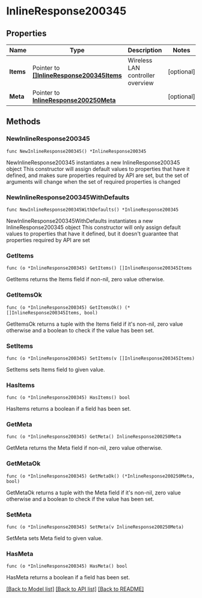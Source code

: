 # InlineResponse200345

## Properties

Name | Type | Description | Notes
------------ | ------------- | ------------- | -------------
**Items** | Pointer to [**[]InlineResponse200345Items**](InlineResponse200345Items.md) | Wireless LAN controller overview | [optional] 
**Meta** | Pointer to [**InlineResponse200250Meta**](InlineResponse200250Meta.md) |  | [optional] 

## Methods

### NewInlineResponse200345

`func NewInlineResponse200345() *InlineResponse200345`

NewInlineResponse200345 instantiates a new InlineResponse200345 object
This constructor will assign default values to properties that have it defined,
and makes sure properties required by API are set, but the set of arguments
will change when the set of required properties is changed

### NewInlineResponse200345WithDefaults

`func NewInlineResponse200345WithDefaults() *InlineResponse200345`

NewInlineResponse200345WithDefaults instantiates a new InlineResponse200345 object
This constructor will only assign default values to properties that have it defined,
but it doesn't guarantee that properties required by API are set

### GetItems

`func (o *InlineResponse200345) GetItems() []InlineResponse200345Items`

GetItems returns the Items field if non-nil, zero value otherwise.

### GetItemsOk

`func (o *InlineResponse200345) GetItemsOk() (*[]InlineResponse200345Items, bool)`

GetItemsOk returns a tuple with the Items field if it's non-nil, zero value otherwise
and a boolean to check if the value has been set.

### SetItems

`func (o *InlineResponse200345) SetItems(v []InlineResponse200345Items)`

SetItems sets Items field to given value.

### HasItems

`func (o *InlineResponse200345) HasItems() bool`

HasItems returns a boolean if a field has been set.

### GetMeta

`func (o *InlineResponse200345) GetMeta() InlineResponse200250Meta`

GetMeta returns the Meta field if non-nil, zero value otherwise.

### GetMetaOk

`func (o *InlineResponse200345) GetMetaOk() (*InlineResponse200250Meta, bool)`

GetMetaOk returns a tuple with the Meta field if it's non-nil, zero value otherwise
and a boolean to check if the value has been set.

### SetMeta

`func (o *InlineResponse200345) SetMeta(v InlineResponse200250Meta)`

SetMeta sets Meta field to given value.

### HasMeta

`func (o *InlineResponse200345) HasMeta() bool`

HasMeta returns a boolean if a field has been set.


[[Back to Model list]](../README.md#documentation-for-models) [[Back to API list]](../README.md#documentation-for-api-endpoints) [[Back to README]](../README.md)


